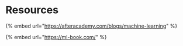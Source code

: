 # Resources

{% embed url="https://afteracademy.com/blogs/machine-learning" %}

{% embed url="https://ml-book.com/" %}





